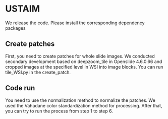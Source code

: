 # USTAIM
We release the code. Please install the corresponding dependency packages
## Create patches
First, you need to create patches for whole slide images.  We conducted secondary development based on deepzoom_tile in Openslide 4.6.0.66 and cropped images at the specified level in WSI into image blocks. You can run tile_WSI.py in the create_patch.
## Code run
You need to use the normalization method to normalize the patches. We used the Vahadane color standardization method for processing. After that, you can try to run the process from step 1 to step 6.
